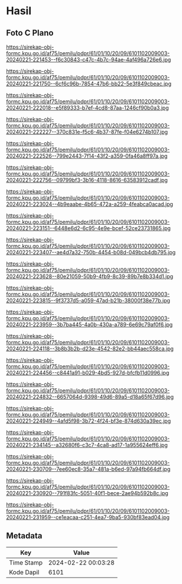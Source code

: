 # Hasil

## Foto C Plano

https://sirekap-obj-formc.kpu.go.id/af75/pemilu/pdpr/61/01/10/20/09/6101102009003-20240221-221453--f6c30843-c47c-4b7c-94ae-4af496a726e6.jpg

https://sirekap-obj-formc.kpu.go.id/af75/pemilu/pdpr/61/01/10/20/09/6101102009003-20240221-221750--6cf6c96b-7854-47b6-bb22-5e3f849cbeac.jpg

https://sirekap-obj-formc.kpu.go.id/af75/pemilu/pdpr/61/01/10/20/09/6101102009003-20240221-222018--e5f89333-b7ef-4cd8-87aa-1246cf90b0a3.jpg

https://sirekap-obj-formc.kpu.go.id/af75/pemilu/pdpr/61/01/10/20/09/6101102009003-20240221-222227--370c831e-f5c6-4b37-87fe-f04e6274b107.jpg

https://sirekap-obj-formc.kpu.go.id/af75/pemilu/pdpr/61/01/10/20/09/6101102009003-20240221-222526--799e2443-7f14-43f2-a359-0fa46a8ff97a.jpg

https://sirekap-obj-formc.kpu.go.id/af75/pemilu/pdpr/61/01/10/20/09/6101102009003-20240221-222756--09799bf3-3b16-4118-8616-63583912cadf.jpg

https://sirekap-obj-formc.kpu.go.id/af75/pemilu/pdpr/61/01/10/20/09/6101102009003-20240221-223024--4b9eaabe-4b65-472a-a259-4feabca0acad.jpg

https://sirekap-obj-formc.kpu.go.id/af75/pemilu/pdpr/61/01/10/20/09/6101102009003-20240221-223151--6448e6d2-6c95-4e9e-bcef-52ce23731865.jpg

https://sirekap-obj-formc.kpu.go.id/af75/pemilu/pdpr/61/01/10/20/09/6101102009003-20240221-223407--ae4d7a32-750b-4454-b08d-049bcb4db795.jpg

https://sirekap-obj-formc.kpu.go.id/af75/pemilu/pdpr/61/01/10/20/09/6101102009003-20240221-223628--80e21059-50b9-4fb9-8c39-89b7e8b334d1.jpg

https://sirekap-obj-formc.kpu.go.id/af75/pemilu/pdpr/61/01/10/20/09/6101102009003-20240221-223815--9f3737d5-a059-47ad-b21b-38000f38e77b.jpg

https://sirekap-obj-formc.kpu.go.id/af75/pemilu/pdpr/61/01/10/20/09/6101102009003-20240221-223959--3b7ba445-4a0b-430a-a789-6e69c79af0f6.jpg

https://sirekap-obj-formc.kpu.go.id/af75/pemilu/pdpr/61/01/10/20/09/6101102009003-20240221-224118--3b8b3b2b-d23e-4542-82e2-bb44aec558ca.jpg

https://sirekap-obj-formc.kpu.go.id/af75/pemilu/pdpr/61/01/10/20/09/6101102009003-20240221-224456--c8441a91-b029-4bd5-927d-bfcfb11d0996.jpg

https://sirekap-obj-formc.kpu.go.id/af75/pemilu/pdpr/61/01/10/20/09/6101102009003-20240221-224832--6657064d-9398-49d6-89a5-d18a65f67d96.jpg

https://sirekap-obj-formc.kpu.go.id/af75/pemilu/pdpr/61/01/10/20/09/6101102009003-20240221-224949--4afd5f98-3b72-4f24-bf3e-874d630a39ec.jpg

https://sirekap-obj-formc.kpu.go.id/af75/pemilu/pdpr/61/01/10/20/09/6101102009003-20240221-234145--a32680f6-c3c7-4ca8-ad17-1a955624eff6.jpg

https://sirekap-obj-formc.kpu.go.id/af75/pemilu/pdpr/61/01/10/20/09/6101102009003-20240221-230709--7ee60ec8-35a7-481a-b6ed-97a94fb664df.jpg

https://sirekap-obj-formc.kpu.go.id/af75/pemilu/pdpr/61/01/10/20/09/6101102009003-20240221-230920--791f83fc-5051-40f1-bece-2ae94b592b8c.jpg

https://sirekap-obj-formc.kpu.go.id/af75/pemilu/pdpr/61/01/10/20/09/6101102009003-20240221-231959--ce1eacaa-c251-4ea7-9ba5-930bf83ead04.jpg


## Metadata

| Key        | Value               |
| ---------- | ------------------- |
| Time Stamp | 2024-02-22 00:03:28 |
| Kode Dapil | 6101                |



